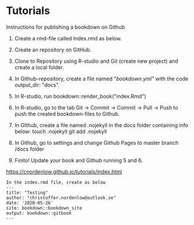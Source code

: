 # Tutorials


Instructions for publishing a bookdown on Github

1) Create a rmd-file called Index.rmd as below.
2) Create an repository on GitHub.
3) Clone to Repository using R-studio and Git (create new project) and create a local folder.
4) In Github-repository, create a file named "_bookdown.yml"_ with the code output_dir: "docs".
5) In R-studio, run bookdown::render_book("index.Rmd") 
6) In R-studio, go to the tab Git -> Commit -> Commit -> Pull -> Push to push the created bookdown-files to Github.
7) In GIthub, create a file named .nojekyll in the docs folder containing info below:
touch .nojekyll
git add .nojekyll
8) In Github, go to settings and change Github Pages to master branch /docs folder

9) Finito! Update your book and Github running 5 and 6.

https://cnordenlow.github.io/tutorials/index.html


```
In the index.rmd file, create as below
---
title: "Testing"
author: "christoffer.nordenlow@outlook.se"
date: '2020-05-26'
site: bookdown::bookdown_site
output: bookdown::gitbook
---
```
